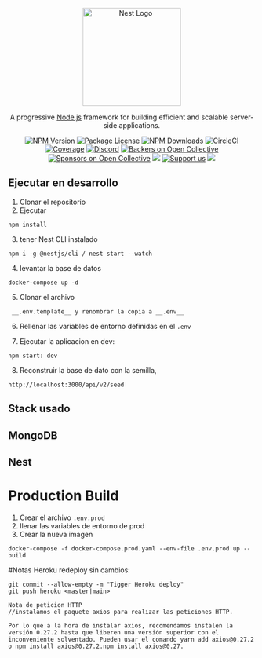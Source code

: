 <p align="center">
  <a href="http://nestjs.com/" target="blank"><img src="https://nestjs.com/img/logo-small.svg" width="200" alt="Nest Logo" /></a>
</p>

[circleci-image]: https://img.shields.io/circleci/build/github/nestjs/nest/master?token=abc123def456
[circleci-url]: https://circleci.com/gh/nestjs/nest

  <p align="center">A progressive <a href="http://nodejs.org" target="_blank">Node.js</a> framework for building efficient and scalable server-side applications.</p>
    <p align="center">
<a href="https://www.npmjs.com/~nestjscore" target="_blank"><img src="https://img.shields.io/npm/v/@nestjs/core.svg" alt="NPM Version" /></a>
<a href="https://www.npmjs.com/~nestjscore" target="_blank"><img src="https://img.shields.io/npm/l/@nestjs/core.svg" alt="Package License" /></a>
<a href="https://www.npmjs.com/~nestjscore" target="_blank"><img src="https://img.shields.io/npm/dm/@nestjs/common.svg" alt="NPM Downloads" /></a>
<a href="https://circleci.com/gh/nestjs/nest" target="_blank"><img src="https://img.shields.io/circleci/build/github/nestjs/nest/master" alt="CircleCI" /></a>
<a href="https://coveralls.io/github/nestjs/nest?branch=master" target="_blank"><img src="https://coveralls.io/repos/github/nestjs/nest/badge.svg?branch=master#9" alt="Coverage" /></a>
<a href="https://discord.gg/G7Qnnhy" target="_blank"><img src="https://img.shields.io/badge/discord-online-brightgreen.svg" alt="Discord"/></a>
<a href="https://opencollective.com/nest#backer" target="_blank"><img src="https://opencollective.com/nest/backers/badge.svg" alt="Backers on Open Collective" /></a>
<a href="https://opencollective.com/nest#sponsor" target="_blank"><img src="https://opencollective.com/nest/sponsors/badge.svg" alt="Sponsors on Open Collective" /></a>
  <a href="https://paypal.me/kamilmysliwiec" target="_blank"><img src="https://img.shields.io/badge/Donate-PayPal-ff3f59.svg"/></a>
    <a href="https://opencollective.com/nest#sponsor"  target="_blank"><img src="https://img.shields.io/badge/Support%20us-Open%20Collective-41B883.svg" alt="Support us"></a>
  <a href="https://twitter.com/nestframework" target="_blank"><img src="https://img.shields.io/twitter/follow/nestframework.svg?style=social&label=Follow"></a>
</p>
  <!--[![Backers on Open Collective](https://opencollective.com/nest/backers/badge.svg)](https://opencollective.com/nest#backer)
  [![Sponsors on Open Collective](https://opencollective.com/nest/sponsors/badge.svg)](https://opencollective.com/nest#sponsor)-->

## Ejecutar en desarrollo
1. Clonar el repositorio
2. Ejecutar
```
npm install
```
3. tener Nest CLI instalado
```
npm i -g @nestjs/cli / nest start --watch
```
4. levantar la base de datos
```
docker-compose up -d
```
5. Clonar el archivo
```
 __.env.template__ y renombrar la copia a __.env__
 ```
 6. Rellenar las variables de entorno definidas en el
  ```.env```

7. Ejecutar la aplicacion en dev:
```
npm start: dev
```
8. Reconstruir la base de dato con la semilla,
```
http://localhost:3000/api/v2/seed
``````
## Stack usado
## MongoDB
## Nest

# Production Build
1. Crear el archivo ```.env.prod```
2. llenar las variables de entorno de prod
3. Crear la nueva imagen 
``` 
docker-compose -f docker-compose.prod.yaml --env-file .env.prod up --build 
```

#Notas
Heroku redeploy sin cambios:
```
git commit --allow-empty -m "Tigger Heroku deploy"
git push heroku <master|main>
```
```
Nota de peticion HTTP 
//instalamos el paquete axios para realizar las peticiones HTTP.
```
``
Por lo que a la hora de instalar axios, recomendamos instalen la versión 0.27.2 hasta que liberen una versión superior con el inconveniente solventado.
Pueden usar el comando yarn add axios@0.27.2 o npm install axios@0.27.2.npm install axios@0.27.
``
